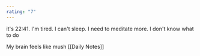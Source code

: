 ```yaml
---
rating: "7"
---
```


it's 22:41. I'm tired. I can't sleep. I need to meditate more. I don't know what to do

My brain feels like mush
[[Daily Notes]]